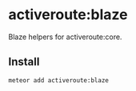 # activeroute:blaze

Blaze helpers for activeroute:core.

## Install

```sh
meteor add activeroute:blaze
```
